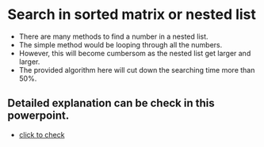 # Search in sorted matrix or nested list 
- There are many methods to find a number in a nested list.  
- The simple method would be looping through all the numbers.
- However, this will become cumbersom as the nested list get larger and larger.
- The provided algorithm here will cut down the searching time more than 50%.
## Detailed explanation can be check in this powerpoint.
- [click to check](https://github.com/jolliebonnie/training_projects/blob/main/search%20in%20sorted%20matrix/Search%20in%20sorted%20matrix%20.pptx)
